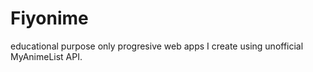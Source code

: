 # Fiyonime
educational purpose only progresive web apps I create using unofficial MyAnimeList API.

